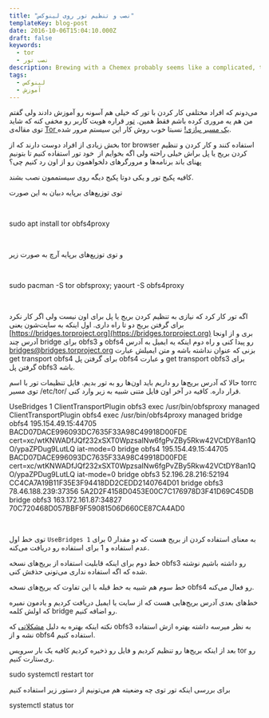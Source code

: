 ```yaml
---
title: "نصب و تنظیم تور روی لینوکس"
templateKey: blog-post
date: 2016-10-06T15:04:10.000Z
draft: false
keywords:
  - tor
  - نصب تور
description: Brewing with a Chemex probably seems like a complicated, time-consuming ordeal, but once you get used to the process, it becomes a soothing ritual that's worth the effort every time.
tags:
  - لینوکس
  - آموزش
---
```


می‌دونم که افراد مختلفی کار کردن با تور که خیلی هم آسونه رو آموزش دادند ولی گفتم من هم یه مروری کرده باشم فقط همین. [تور](https://fa.wikipedia.org/wiki/%D8%AA%D9%88%D8%B1_(%D8%B3%D8%A7%D9%85%D8%A7%D9%86%D9%87_%D9%86%D8%B1%D9%85%E2%80%8C%D8%A7%D9%81%D8%B2%D8%A7%D8%B1%DB%8C)) قراره هویت کاربر رو مخفی کنه که شاید توی مقاله‌ی [Tor یک مسیر پیازی!](http://pikneek.com/security/tor-onion-routing/) نسبتا خوب روش کار این سیستم مرور شده.

بخش زیادی از افراد دوست دارند که از tor browser استفاده کنند و کار کردن و تنظیم کردن بریج یا پل براش خیلی راحته ولی اگه بخوایم از  خود تور استفاده کنیم تا بتونیم پهنای باند برنامه‌ها و مرورگرهای دلخواهمون رو از اون رد کنیم چی؟

کافیه پکیج تور و یکی دوتا پکیج دیگه روی سیستممون نصب بشند.

توی توزیع‌های برپایه دبیان به این صورت

 

sudo apt install tor obfs4proxy

 

و توی توزیع‌های برپایه آرچ به صورت زیر

 

sudo pacman -S tor obfsproxy; yaourt -S obfs4proxy

 

اگه تور کار کرد که نیازی به تنظیم کردن بریج یا پل برای اون نیست ولی اگر کار نکرد برای گرفتن بریج دو تا راه داری. اول اینکه به سایت‌شون یعنی [https://bridges.torproject.org](https://bridges.torproject.org) بری و از اونجا آدرس چند bridge برای obfs3 و obfs4 رو پیدا کنی و راه دوم اینکه یه ایمیل به آدرس bridges@bridges.torproject.org بزنی که عنوان نداشته باشه و متن ایمیلش عبارت get transport obfs4 برای گرفتن پل obfs4 و عبارت get transport obfs3 برای گرفتن پل obfs3 باشه.

حالا که آدرس بریج‌ها رو داریم باید اون‌ها رو به تور بدیم. فایل تنظیمات تور با اسم torrc توی مسیر /etc/tor/ قرار داره. کافیه در آخر اون فایل متنی شبیه به زیر وارد کنی.

UseBridges 1
ClientTransportPlugin obfs3 exec /usr/bin/obfsproxy managed
ClientTransportPlugin obfs4 exec /usr/bin/obfs4proxy managed
bridge obfs4 195.154.49.15:44705 BACD07DACE996093DC7635F33A98C49918D00FDE cert=xc/wtKNWADfJQf232xSXT0WpzsaINw6fgPvZBy5Rkw42VCtDY8an1QO/ypaZPDug9LutLQ iat-mode=0
bridge obfs4 195.154.49.15:44705 BACD07DACE996093DC7635F33A98C49918D00FDE cert=xc/wtKNWADfJQf232xSXT0WpzsaINw6fgPvZBy5Rkw42VCtDY8an1QO/ypaZPDug9LutLQ iat-mode=0
bridge obfs3 52.196.28.216:52194 CC4CA7A19B11F35E3F94418DD2CEDD2140764D01
bridge obfs3 78.46.188.239:37356 5A2D2F4158D0453E00C7C176978D3F41D69C45DB
bridge obfs3 163.172.161.87:34827 70C720468D057BBF9F59081506D660CE87CA4AD0

 

توی خط اول `UseBridges 1` به معنای استفاده کردن از بریج هست که دو مقدار 0 برای عدم استفاده و 1 برای استفاده رو دریافت می‌کنه.

خط دوم برای اینکه قابلیت استفاده از بریج‌های نسخه obfs3 رو داشته باشیم نوشته شده که اگه استفاده نداری می‌تونی حذفش کنی.

خط سوم هم شبیه به خط قبله با این تفاوت که بریج‌های نسخه obfs4 رو فعال می‌کنه.

خط‌های بعدی آدرس بریج‌هایی هست که از سایت یا ایمیل دریافت کردیم و یادمون نمیره که اولش کلمه bridge رو اضافه کنیم.

نکته اینکه بهتره به دلیل [مشکلاتی](https://trac.torproject.org/projects/tor/wiki/doc/PluggableTransports/Obfs4Evaluation) که obfs3 به نظر میرسه داشته بهتره ازش استفاده نشه و از obfs4 استفاده کنیم.

بعد از اینکه بریج‌ها رو تنظیم کردیم و فایل رو ذخیره کردیم کافیه یک بار سرویس tor رو ری‌ستارت کنیم.

sudo systemctl restart tor

برای بررسی اینکه تور توی چه وضعیته هم می‌تونیم از دستور زیر استفاده کنیم

systemctl status tor
